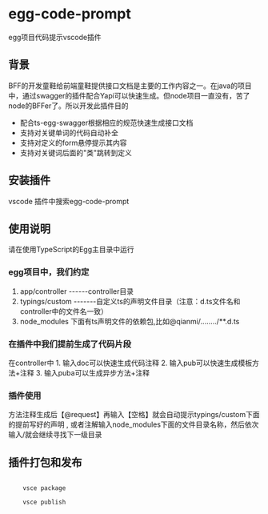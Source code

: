 # egg-code-prompt
egg项目代码提示vscode插件

## 背景

BFF的开发童鞋给前端童鞋提供接口文档是主要的工作内容之一。在java的项目中，通过swagger的插件配合Yapi可以快速生成。但node项目一直没有，苦了node的BFFer了。所以开发此插件目的
* 配合ts-egg-swagger根据相应的规范快速生成接口文档
* 支持对关键单词的代码自动补全
* 支持对定义的form悬停提示其内容
* 支持对关键词后面的"类"跳转到定义

## 安装插件
vscode 插件中搜索egg-code-prompt

## 使用说明
请在使用TypeScript的Egg主目录中运行
### egg项目中，我们约定

1. app/controller ------controller目录
2. typings/custom -------自定义ts的声明文件目录（注意：d.ts文件名和controller中的文件名一致）
3. node_modules 下面有ts声明文件的依赖包,比如@qianmi/......../**.d.ts

### 在插件中我们提前生成了代码片段

在controller中
    1. 输入doc可以快速生成代码注释
    2. 输入pub可以快速生成模板方法+注释
    3. 输入puba可以生成异步方法+注释

### 插件使用

方法注释生成后【@request】再输入【空格】就会自动提示typings/custom下面的提前写好的声明
, 或者注解输入node_modules下面的文件目录名称，然后依次输入/就会继续寻找下一级目录

## 插件打包和发布
```node
    
    vsce package
    
    vsce publish
```
